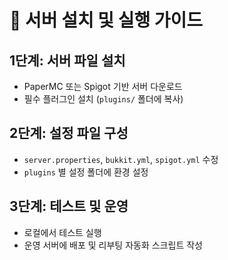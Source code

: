 # 🚀 서버 설치 및 실행 가이드

## 1단계: 서버 파일 설치
- PaperMC 또는 Spigot 기반 서버 다운로드
- 필수 플러그인 설치 (`plugins/` 폴더에 복사)

## 2단계: 설정 파일 구성
- `server.properties`, `bukkit.yml`, `spigot.yml` 수정
- `plugins` 별 설정 폴더에 환경 설정

## 3단계: 테스트 및 운영
- 로컬에서 테스트 실행
- 운영 서버에 배포 및 리부팅 자동화 스크립트 작성